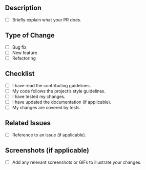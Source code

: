 ## Description

- [ ] Briefly explain what your PR does.

## Type of Change

- [ ] Bug fix
- [ ] New feature
- [ ] Refactoring

## Checklist

- [ ] I have read the contributing guidelines.
- [ ] My code follows the project’s style guidelines.
- [ ] I have tested my changes.
- [ ] I have updated the documentation (if applicable).
- [ ] My changes are covered by tests.

## Related Issues

- [ ] Reference to an issue (if applicable).

## Screenshots (if applicable)

- [ ] Add any relevant screenshots or GIFs to illustrate your changes.
